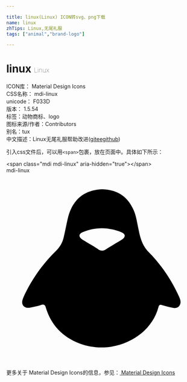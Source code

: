 ```yaml
---

title: linux(Linux) ICON转svg、png下载
name: linux
zhTips: Linux,无尾礼服
tags: ["animal","brand-logo"]

---
```


# linux  <small style="font-size: 60%;font-weight: 100">Linux</small>


<div class="detail-page">
<p>
<span>
ICON库：
<span class="badge-secondary badge">Material Design Icons</span> 
</span>
<br/>
<span>
CSS名称：
<span class="badge-secondary badge">mdi-linux</span> 
</span>
<br/>
<span>
unicode：
<span class="badge-secondary badge">F033D</span> 
<copy-btn content='F033D' btn-title=""></copy-btn>
<copy-btn :content='String.fromCodePoint(parseInt("F033D", 16))' btn-title="复制U"></copy-btn>
</span>
<br/>
<span>
版本：
<span class="badge-secondary badge">1.5.54</span> 
</span><br/><span>标签：<span class="badge-light badge"><router-link to="/tags/animal.html">动物</router-link></span><span class="badge-light badge"><router-link to="/tags/brand-logo.html">商标、logo</router-link></span></span>
<br/>
<span>图标来源/作者：<span class="badge-light badge">Contributors</span></span> 
<br/>
<span>别名：<span class="badge-light badge">tux</span></span><br/><span class="zh-detail">中文描述：<span class="badge-primary badge">Linux</span><span class="badge-primary badge">无尾礼服</span><span class="help-link"><span>帮助改进</span>(<a href="https://gitee.com/liuwave/icon-helper/edit/master/json/material/linux.json" target="_blank" rel="noopener noreferrer">gitee</a><a href="https://github.com/liuwave/icon-helper/edit/master/json/material/linux.json" target="_blank" rel="noopener noreferrer">github</a></span>)</span><br/>
</p>
</div>
<div class="alert alert-dark">
  <i class="mdi mdi-linux mdi-48px"></i>
  <i class="mdi mdi-linux mdi-36px"></i>
  <i class="mdi mdi-linux mdi-24px"></i>
  <i class="mdi mdi-linux mdi-18px"></i>
</div>
<div>
  <p>引入css文件后，可以用<code>&lt;span&gt;</code>包裹，放在页面中。具体如下所示：    
  </p>
  <div class="alert alert-primary" style="font-size: 14px">
    &lt;span class="mdi mdi-linux" aria-hidden="true"&gt;&lt;/span&gt;
    <copy-btn content='<span class="mdi mdi-linux" aria-hidden="true"></span>'></copy-btn>
  </div>
  <div class="alert alert-secondary">
    <i class="mdi mdi-linux"
    style="font-size: 24px"
    aria-hidden="true"></i> mdi-linux
    <copy-btn content="mdi-linux" btn-title="复制图标名称"></copy-btn>
  </div>
</div>
<div id="svg" class="svg-wrap">
<svg xmlns="http://www.w3.org/2000/svg" viewBox="0 0 24 24"><path d="M14.62,8.35C14.2,8.63 12.87,9.39 12.67,9.54C12.28,9.85 11.92,9.83 11.53,9.53C11.33,9.37 10,8.61 9.58,8.34C9.1,8.03 9.13,7.64 9.66,7.42C11.3,6.73 12.94,6.78 14.57,7.45C15.06,7.66 15.08,8.05 14.62,8.35M21.84,15.63C20.91,13.54 19.64,11.64 18,9.97C17.47,9.42 17.14,8.8 16.94,8.09C16.84,7.76 16.77,7.42 16.7,7.08C16.5,6.2 16.41,5.3 16,4.47C15.27,2.89 14,2.07 12.16,2C10.35,2.05 9,2.81 8.21,4.4C8,4.83 7.85,5.28 7.75,5.74C7.58,6.5 7.43,7.29 7.25,8.06C7.1,8.71 6.8,9.27 6.29,9.77C4.68,11.34 3.39,13.14 2.41,15.12C2.27,15.41 2.13,15.7 2.04,16C1.85,16.66 2.33,17.12 3.03,16.96C3.47,16.87 3.91,16.78 4.33,16.65C4.74,16.5 4.9,16.6 5,17C5.65,19.15 7.07,20.66 9.24,21.5C13.36,23.06 18.17,20.84 19.21,16.92C19.28,16.65 19.38,16.55 19.68,16.65C20.14,16.79 20.61,16.89 21.08,17C21.57,17.09 21.93,16.84 22,16.36C22.03,16.1 21.94,15.87 21.84,15.63" /></svg>
</div>
<detail full-name='mdi-linux'></detail>
    
<div><p>更多关于 Material Design Icons的信息，参见：<a target="_blank" href="https://iconhelper.cn/material.html"> Material Design Icons</a>
</p></div>
